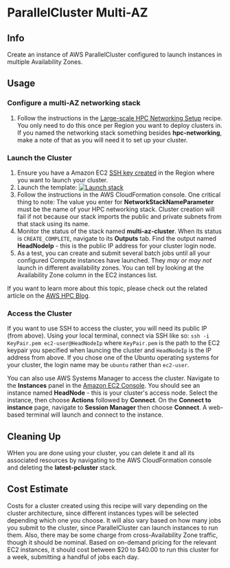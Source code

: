 # ParallelCluster Multi-AZ

## Info

Create an instance of AWS ParallelCluster configured to launch instances in multiple Availability Zones. 

## Usage

### Configure a multi-AZ networking stack

1. Follow the instructions in the [Large-scale HPC Networking Setup](../../net/hpc_large_scale/README.md) recipe. You only need to do this once per Region you want to deploy clusters in. If you named the networking stack something besides **hpc-networking**, make a note of that as you will need it to set up your cluster. 

### Launch the Cluster

1. Ensure you have a Amazon EC2 [SSH key created](https://docs.aws.amazon.com/AWSEC2/latest/UserGuide/create-key-pairs.html#having-ec2-create-your-key-pair) in the Region where you want to launch your cluster.
2. Launch the template: [![Launch stack](https://raw.githubusercontent.com/buildkite/cloudformation-launch-stack-button-svg/master/launch-stack.svg)](https://us-east-2.console.aws.amazon.com/cloudformation/home?region=us-east-2#/stacks/create/review?stackName=multi-az-cluster&templateURL=https://cfn3-dev-mwvaughn.s3.us-east-2.amazonaws.com/main/recipes/pcluster/multi_az/assets/launch.yaml)
3. Follow the instructions in the AWS CloudFormation console. One critical thing to note: The value you enter for **NetworkStackNameParameter** must be the name of your HPC networking stack. Cluster creation will fail if not because our stack imports the public and private subnets from that stack using its name. 
4. Monitor the status of the stack named **multi-az-cluster**. When its status is `CREATE_COMPLETE`, navigate to its **Outputs** tab. Find the output named **HeadNodeIp** - this is the public IP address for your cluster login node.
5. As a test, you can create and submit several batch jobs until all your configured Compute instances have launched. They *may or may not* launch in different availability zones. You can tell by looking at the Availability Zone column in the EC2 instances list. 

If you want to learn more about this topic, please check out the related article on the [AWS HPC Blog](https://aws.amazon.com/blogs/hpc/multiple-availability-zones-now-supported-in-aws-parallelcluster-3-4/).

### Access the Cluster

If you want to use SSH to access the cluster, you will need its public IP (from above). Using your local terminal, connect via SSH like so: `ssh -i KeyPair.pem ec2-user@HeadNodeIp` where `KeyPair.pem` is the path to the EC2 keypair you specified when launcing the cluster and `HeadNodeIp` is the IP address from above. If you chose one of the Ubuntu operating systems for your cluster, the login name may be `ubuntu` rather than `ec2-user`.

You can also use AWS Systems Manager to access the cluster. Navigate to the **Instances** panel in the [Amazon EC2 Console](https://console.aws.amazon.com/ec2/home?region=us-east-2#Instances). You should see an instance named **HeadNode** - this is your cluster's access node. Select the instance, then choose **Actions** followed by **Connect**. On the **Connect to instance** page, navigate to **Session Manager** then choose **Connect**. A web-based terminal will launch and connect to the instance. 

## Cleaning Up

WHen you are done using your cluster, you can delete it and all its associated resources by navigating to the AWS CloudFormation console and deleting the **latest-pcluster** stack. 

## Cost Estimate

Costs for a cluster created using this recipe will vary depending on the cluster architecture, since different instances types will be selected depending which one you choose. It will also vary based on how many jobs you submit to the cluster, since ParallelCluster can launch instances to run them. Also, there may be some charge from cross-Availability Zone traffic, though it should be nominal. Based on on-demand pricing for the relevant EC2 instances, it should cost between $20 to $40.00 to run this cluster for a week, submitting a handful of jobs each day. 
